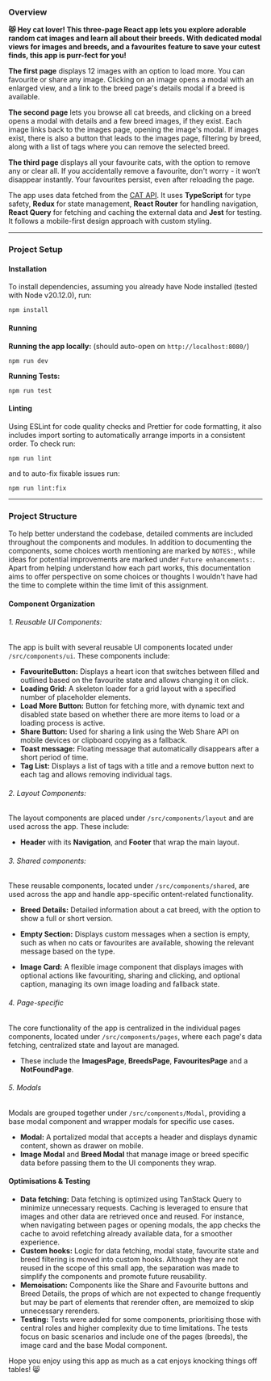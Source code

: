 ### Overview

**😻 Hey cat lover! This three-page React app lets you explore adorable random cat images and learn all about their breeds. With dedicated modal views for images and breeds, and a favourites feature to save your cutest finds, this app is purr-fect for you!**

**The first page** displays 12 images with an option to load more. You can favourite or share any image. Clicking on an image opens a modal with an enlarged view, and a link to the breed page's details modal if a breed is available.

**The second page** lets you browse all cat breeds, and clicking on a breed opens a modal with details and a few breed images, if they exist. Each image links back to the images page, opening the image's modal. If images exist, there is also a button that leads to the images page, filtering by breed, along with a list of tags where you can remove the selected breed.

**The third page** displays all your favourite cats, with the option to remove any or clear all. If you accidentally remove a favourite, don't worry - it won’t disappear instantly. Your favourites persist, even after reloading the page.

The app uses data fetched from the [CAT API](https://developers.thecatapi.com/). It uses **TypeScript** for type safety, **Redux** for state management, **React Router** for handling navigation, **React Query** for fetching and caching the external data and **Jest** for testing. It follows a mobile-first design approach with custom styling.


-----

### Project Setup

#### Installation

To install dependencies, assuming you already have Node installed (tested with Node v20.12.0), run:

```
npm install
```

#### Running

**Running the app locally:** (should auto-open on `http://localhost:8080/`)

```
npm run dev
```

**Running Tests:**

```
npm run test
```

#### Linting

Using ESLint for code quality checks and Prettier for code formatting, it also includes import sorting to automatically arrange imports in a consistent order. To check run:

```
npm run lint
```

and to auto-fix fixable issues run:

```
npm run lint:fix
```

-----

### Project Structure

To help better understand the codebase, detailed comments are included throughout the components and modules. In addition to documenting the components, some choices worth mentioning are marked by `NOTES:`, while ideas for potential improvements are marked under `Future enhancements:`. Apart from helping understand how each part works, this documentation aims to offer perspective on some choices or thoughts I wouldn't have had the time to complete within the time limit of this assignment.

#### Component Organization

###### 1. Reusable UI Components:
The app is built with several reusable UI components located under `/src/components/ui`. These components include:

- **FavouriteButton:** Displays a heart icon that switches between filled and outlined based on the favourite state and allows changing it on click.
- **Loading Grid:** A skeleton loader for a grid layout with a specified number of placeholder elements.
- **Load More Button:** Button for fetching more, with dynamic text and disabled state based on whether there are more items to load or a loading process is active.
- **Share Button:** Used for sharing a link using the Web Share API on mobile devices or clipboard copying as a fallback.
- **Toast message:** Floating message that automatically disappears after a short period of time.
- **Tag List:** Displays a list of tags with a title and a remove button next to each tag and allows removing individual tags.


###### 2. Layout Components:
The layout components are placed under `/src/components/layout` and are used across the app. These include:

- **Header** with its **Navigation**, and **Footer** that wrap the main layout.

###### 3. Shared components:
These reusable components, located under `/src/components/shared`, are used across the app and handle app-specific ontent-related functionality.

- **Breed Details:** Detailed information about a cat breed, with the option to show a full or short version.

- **Empty Section:** Displays custom messages when a section is empty, such as when no cats or favourites are available, showing the relevant message based on the type.

- **Image Card:** A flexible image component that displays images with optional actions like favouriting, sharing and clicking, and optional caption, managing its own image loading and fallback state.


###### 4. Page-specific
The core functionality of the app is centralized in the individual pages components, located under `/src/components/pages`, where each page's data fetching, centralized state and layout are managed.

- These include the **ImagesPage**, **BreedsPage**, **FavouritesPage** and a **NotFoundPage**.


###### 5. Modals
Modals are grouped together under `/src/components/Modal`, providing a base modal component and wrapper modals for specific use cases.

- **Modal:** A portalized modal that accepts a header and displays dynamic content, shown as drawer on mobile.
- **Image Modal** and **Breed Modal** that manage image or breed specific data before passing them to the UI components they wrap.


#### Optimisations & Testing
- **Data fetching:** Data fetching is optimized using TanStack Query to minimize unnecessary requests. Caching is leveraged to ensure that images and other data are retrieved once and reused. For instance, when navigating between pages or opening modals, the app checks the cache to avoid refetching already available data, for a smoother experience.
- **Custom hooks:** Logic for data fetching, modal state, favourite state and breed filtering is moved into custom hooks. Although they are not reused in the scope of this small app, the separation was made to simplify the components and promote future reusability.
- **Memoisation:** Components like the Share and Favourite buttons and Breed Details, the props of which are not expected to change frequently but may be part of elements that rerender often, are memoized to skip unnecessary rerenders.
- **Testing:** Tests were added for some components, prioritising those with central roles and higher complexity due to time limitations. The tests focus on basic scenarios and include one of the pages (breeds), the image card and the base Modal component.


Hope you enjoy using this app as much as a cat enjoys knocking things off tables! 😸

